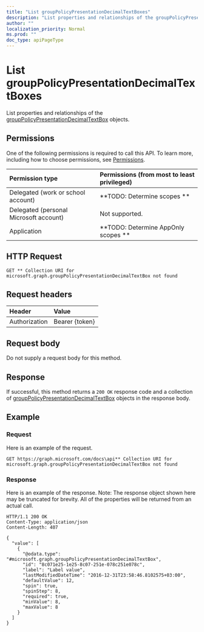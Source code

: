 ```yaml
---
title: "List groupPolicyPresentationDecimalTextBoxes"
description: "List properties and relationships of the groupPolicyPresentationDecimalTextBox objects."
author: ""
localization_priority: Normal
ms.prod: ""
doc_type: apiPageType
---
```


# List groupPolicyPresentationDecimalTextBoxes

List properties and relationships of the [groupPolicyPresentationDecimalTextBox](../resources/grouppolicypresentationdecimaltextbox.md) objects.

## Permissions
One of the following permissions is required to call this API. To learn more, including how to choose permissions, see [Permissions](/concepts/permissions-reference.md).

|Permission type|Permissions (from most to least privileged)|
|:---|:---|
|Delegated (work or school account)|**TODO: Determine scopes **|
|Delegated (personal Microsoft account)|Not supported.|
|Application|**TODO: Determine AppOnly scopes **|

## HTTP Request
<!-- {
  "blockType": "ignored"
}
-->
``` http
GET ** Collection URI for microsoft.graph.groupPolicyPresentationDecimalTextBox not found
```

## Request headers
|Header|Value|
|:---|:---|
|Authorization|Bearer {token}|

## Request body
Do not supply a request body for this method.

## Response
If successful, this method returns a `200 OK` response code and a collection of [groupPolicyPresentationDecimalTextBox](../resources/grouppolicypresentationdecimaltextbox.md) objects in the response body.

## Example

### Request
Here is an example of the request.
<!-- {
  "blockType": "request",
  "name": "get_grouppolicypresentationdecimaltextbox"
}
-->
``` http
GET https://graph.microsoft.com/docs\api** Collection URI for microsoft.graph.groupPolicyPresentationDecimalTextBox not found
```

### Response
Here is an example of the response. Note: The response object shown here may be truncated for brevity. All of the properties will be returned from an actual call.
<!-- {
  "blockType": "response",
  "truncated": true,
  "@odata.type": "collection(microsoft.graph.grouppolicypresentationdecimaltextbox)"
}
-->
``` http
HTTP/1.1 200 OK
Content-Type: application/json
Content-Length: 407

{
  "value": [
    {
      "@odata.type": "#microsoft.graph.groupPolicyPresentationDecimalTextBox",
      "id": "8c071e25-1e25-8c07-251e-078c251e078c",
      "label": "Label value",
      "lastModifiedDateTime": "2016-12-31T23:58:46.8102575+03:00",
      "defaultValue": 12,
      "spin": true,
      "spinStep": 8,
      "required": true,
      "minValue": 8,
      "maxValue": 8
    }
  ]
}
```

